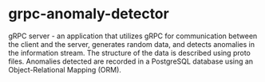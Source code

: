 # grpc-anomaly-detector

gRPC server - an application that utilizes gRPC for communication between the client and the server, generates random data, and detects anomalies in the information stream. The structure of the data is described using proto files. Anomalies detected are recorded in a PostgreSQL database using an Object-Relational Mapping (ORM).

